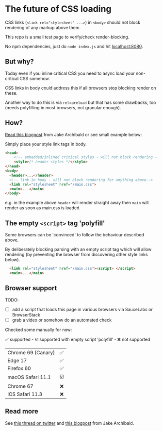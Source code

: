 # The future of CSS loading

CSS links (`<link rel="stylesheet" ...>`) in `<body>` should not block rendering of any markup above them.

This repo is a small test page to verify/check render-blocking.

No npm dependencies, just do `node index.js` and hit [localhost:8080](http://localhost:8080/).

## But why?

Today even if you inline critical CSS you need to async load your non-critical CSS somehow.

CSS links in body could address this if all browsers stop blocking render on these.

Another way to do this is via `rel=preload` but that has some drawbacks, too (needs polyfilling in most browsers, not granular enough).

## How?

[Read this blogpost](https://jakearchibald.com/2016/link-in-body/) from Jake Archibald or see small example below:

Simply place your style link tags in body.

```html
<head>
    <!-- embedded/inlined critical styles - will not block rendering -->
    <style>/* header styles */</style>
</head>
<body>
  <header>...</header>
  <!-- link in body - will not block rendering for anything above-->
  <link rel="stylesheet" href="/main.css">
  <main>...</main>
</body>
```

e.g. in the example above `header` will render straight away then `main` will render as soon as main.css is loaded.

## The empty `<script>` tag 'polyfill'

Some browsers can be 'convinced' to follow the behaviour described above.

By deliberately blocking parsing with an empty script tag which will allow rendering (by preventing the browser from discovering other style links below).

```html
  <link rel="stylesheet" href="/main.css"><script> </script>
  <main>...</main>
```

## Browser support

TODO:

* [ ] add a script that loads this page in various browsers via SauceLabs or BrowserStack
* [ ] grab a video or somehow do an automated check

Checked some manually for now:

✅ supported - ☑️ supported with empty script 'polyfill' - ❌ not supported

|                      |    |
|----------------------|:--:|
| Chrome 69 (Canary)   | ✅ |
| Edge 17              | ✅ |
| Firefox 60           | ✅ |
| macOS Safari 11.1    | ☑️ |
| Chrome 67            | ❌ |
| iOS Safari 11.3      | ❌ |

## Read more

See [this thread on twitter](https://twitter.com/patmeenan/status/1002007588878340096) and [this blogpost](https://jakearchibald.com/2016/link-in-body/) from Jake Archibald.
